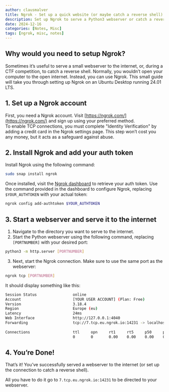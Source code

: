 ```yaml
---
author: clausmalver
title: Ngrok - Set up a quick website (or maybe catch a reverse shell)
description: Set up Ngrok to serve a Python3 webserver or catch a reverse shell on Ubuntu, ideal for CTFs or quick web deployments.
date: 2024-12-16
categories: [Notes, Misc]
tags: [ngrok, misc, notes]
---
```

## Why would you need to setup Ngrok?
Sometimes it’s useful to serve a small webserver to the internet, or, during a CTF competition, to catch a reverse shell. Normally, you wouldn’t open your computer to the open internet. Instead, you can use Ngrok. This small guide will take you through setting up Ngrok on an Ubuntu Desktop running 24.01 LTS.

## 1. Set up a Ngrok account
First, you need a Ngrok account. Visit [https://ngrok.com/](https://ngrok.com/) and sign up using your preferred method.  
To enable TCP connections, you must complete "Identity Verification" by adding a credit card in the Ngrok settings page. This step won’t cost you any money, but it acts as a safeguard against abuse.

## 2. Install Ngrok and add your auth token
Install Ngrok using the following command:

```bash
sudo snap install ngrok
```

Once installed, visit the [Ngrok dashboard](https://dashboard.ngrok.com/get-started/your-authtoken) to retrieve your auth token. Use the command provided in the dashboard to configure Ngrok, replacing `$YOUR_AUTHTOKEN` with your actual token:

```bash
ngrok config add-authtoken $YOUR_AUTHTOKEN
```

## 3. Start a webserver and serve it to the internet
1. Navigate to the directory you want to serve to the internet.  
2. Start the Python webserver using the following command, replacing `[PORTNUMBER]` with your desired port:

```bash
python3 -m http.server [PORTNUMBER]
```

3. Next, start the Ngrok connection. Make sure to use the same port as the webserver:

```bash
ngrok tcp [PORTNUMBER]
```

It should display something like this:
```bash
Session Status                online                                                         
Account                       [YOUR USER ACCOUNT] (Plan: Free)                                      
Version                       3.18.4                                                         
Region                        Europe (eu)                                                    
Latency                       24ms                                                           
Web Interface                 http://127.0.0.1:4040                                          
Forwarding                    tcp://7.tcp.eu.ngrok.io:14231 -> localhost:9999                
                                                                                             
Connections                   ttl     opn     rt1     rt5     p50     p90                    
                              0       0       0.00    0.00    0.00    0.00 
```

## 4. You’re Done!
That’s it! You’ve successfully served a webserver to the internet (or set up the connection to catch a reverse shell).  

All you have to do it go to `7.tcp.eu.ngrok.io:14231` to be directed to your webserver.